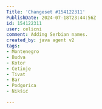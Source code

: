 ```yaml
---
Title: 'Changeset #154122311'
PublishDate: 2024-07-18T23:44:56Z
id: 154122311
user: celicni
comment: Adding Serbian names.
created_by: java agent v2
tags:
- Montenegro
- Budva
- Kotor
- Cetinje
- Tivat
- Bar
- Podgorica
- Nikšić

---
```

